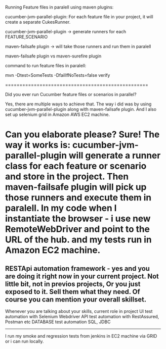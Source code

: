 Running Feature files in paralell using maven plugins:

cucumber-jvm-parallel-plugin:
For each feature file in your project, it will create a separate CukesRunner.

cucumber-jvm-parallel-plugin -> generate runners for each FEATURE,SCENARIO

maven-failsafe plugin -> will take those runners and run them in
paralell

maven-failsafe plugin vs maven-surefire plugin

command to run feature files in paralell:

mvn -Dtest=SomeTests -DfailIfNoTests=false verify

==================================================

Did you ever run Cucumber feature files or scenarios in parallel?

Yes, there are multiple ways to achieve that. The way i did was by using
cucumber-jvm-parallel-plugin along with maven-failsafe plugin. And I also set up
selenium grid in Amazon AWS EC2 machine.

Can you elaborate please?
Sure! The way it works is:
 cucumber-jvm-parallel-plugin will generate a runner class for each feature or scenario
 and store in the project. Then maven-failsafe plugin will pick up those runners
 and execute them in paralell.
 In my code when I instantiate the browser - i use new RemoteWebDriver and point to the
 URL of the hub. and my tests run in Amazon EC2 machine.
 ===========================
 RESTApi automation framework - yes and you are doing it right now in your current project. Not little bit, not in previos projects, Or you just exposed to it.
 Sell them what they need. Of course you can mention your overall skillset.
 -------
 Whenever you are talking about your skills, current role in project
 UI test automation with Selenium Webdriver
 API test automation with RestAssured, Postman etc
 DATABASE test automation SQL, JDBC
 
 ------------
 I run my smoke and regression tests from jenkins in EC2 machine via GRID or i can run locally. 
 










